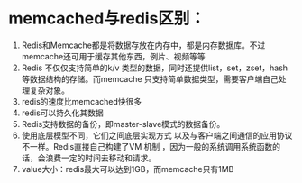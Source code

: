 # memcached与redis区别：

1. Redis和Memcache都是将数据存放在内存中，都是内存数据库。不过memcache还可用于缓存其他东西，例片、视频等等
2. Redis 不仅仅支持简单的k/v 类型的数据，同时还提供list，set，zset，hash等数据结构的存储。而memcache 只支持简单数据类型，需要客户端自己处理复杂对象。
3. redis的速度比memcached快很多
4. redis可以持久化其数据
5. Redis支持数据的备份，即master-slave模式的数据备份。
6. 使用底层模型不同，它们之间底层实现方式 以及与客户端之间通信的应用协议不一样。Redis直接自己构建了VM 机制 ，因为一般的系统调用系统函数的话，会浪费一定的时间去移动和请求。
7. value大小：redis最大可以达到1GB，而memcache只有1MB
